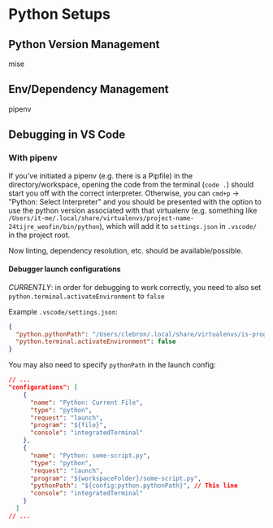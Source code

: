 Python Setups
=============

Python Version Management
-------------------------

mise

Env/Dependency Management
-------------------------

pipenv

Debugging in VS Code
--------------------

### With pipenv

If you've initiated a pipenv (e.g. there is a Pipfile) in the directory/workspace, opening the code from the terminal (`code .`) should start you off with the correct interpreter. Otherwise, you can `cmd+p` -> "Python: Select Interpreter" and you should be presented with the option to use the python version associated with that virtualenv (e.g. something like `/Users/it-me/.local/share/virtualenvs/project-name-24tijre_weofin/bin/python`), which will add it to `settings.json` in `.vscode/` in the project root.

Now linting, dependency resolution, etc. should be available/possible.

#### Debugger launch configurations

_CURRENTLY_: in order for debugging to work correctly, you need to also set `python.terminal.activateEnvironment` to `false`

Example `.vscode/settings.json`:

```json
{
  "python.pythonPath": "/Users/clebron/.local/share/virtualenvs/is-programmatic-backfill-opG_phFt/bin/python",
  "python.terminal.activateEnvironment": false
}
```

You may also need to specify `pythonPath` in the launch config:

```json
// ...
"configurations": [
    {
      "name": "Python: Current File",
      "type": "python",
      "request": "launch",
      "program": "${file}",
      "console": "integratedTerminal"
    },
    {
      "name": "Python: some-script.py",
      "type": "python",
      "request": "launch",
      "program": "${workspaceFolder}/some-script.py",
      "pythonPath": "${config:python.pythonPath}", // This line
      "console": "integratedTerminal"
    }
  ]
// ...
```
